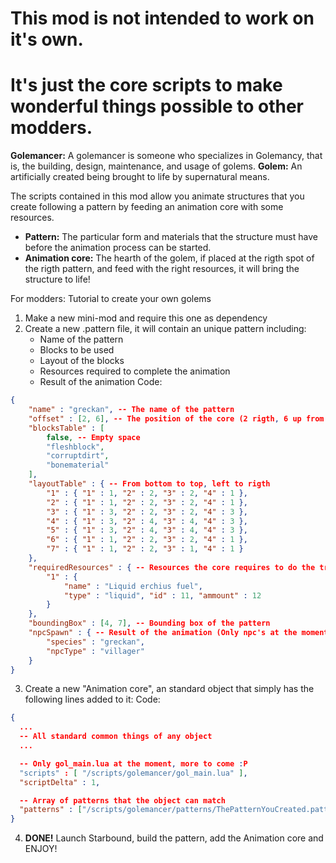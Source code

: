 # This mod is not intended to work on it's own.
# It's just the core scripts to make wonderful things possible to other modders.

**Golemancer:** A golemancer is someone who specializes in Golemancy, that is, the building, design, maintenance, and usage of golems.
**Golem:** An artificially created being brought to life by supernatural means.

The scripts contained in this mod allow you animate structures that you create following a pattern by feeding an animation core with some resources.

* **Pattern:** The particular form and materials that the structure must have before the animation process can be started.
* **Animation core:** The hearth of the golem, if placed at the rigth spot of the rigth pattern, and feed with the right resources, it will bring the structure to life!

For modders: Tutorial to create your own golems
1. Make a new mini-mod and require this one as dependency
2. Create a new .pattern file, it will contain an unique pattern including:
   * Name of the pattern
   * Blocks to be used
   * Layout of the blocks
   * Resources required to complete the animation
   * Result of the animation
Code:
```JSON
{
    "name" : "greckan", -- The name of the pattern
    "offset" : [2, 6], -- The position of the core (2 rigth, 6 up from the lowest leftmost point)
    "blocksTable" : [
        false, -- Empty space
        "fleshblock",
        "corruptdirt",
        "bonematerial"
    ],
    "layoutTable" : { -- From bottom to top, left to rigth
        "1" : { "1" : 1, "2" : 2, "3" : 2, "4" : 1 },
        "2" : { "1" : 1, "2" : 2, "3" : 2, "4" : 1 },
        "3" : { "1" : 3, "2" : 2, "3" : 2, "4" : 3 },
        "4" : { "1" : 3, "2" : 4, "3" : 4, "4" : 3 },
        "5" : { "1" : 3, "2" : 4, "3" : 4, "4" : 3 },
        "6" : { "1" : 1, "2" : 2, "3" : 2, "4" : 1 },
        "7" : { "1" : 1, "2" : 2, "3" : 1, "4" : 1 }
    },
    "requiredResources" : { -- Resources the core requires to do the transformation (Only liquids at the moment)
        "1" : {
            "name" : "Liquid erchius fuel",
            "type" : "liquid", "id" : 11, "ammount" : 12
        }
    },
    "boundingBox" : [4, 7], -- Bounding box of the pattern
    "npcSpawn" : { -- Result of the animation (Only npc's at the moment
        "species" : "greckan",
        "npcType" : "villager"
    }
}
```
3. Create a new "Animation core", an standard object that simply has the following lines added to it:
Code:
```JSON
{
  ...
  -- All standard common things of any object
  ...

  -- Only gol_main.lua at the moment, more to come :P
  "scripts" : [ "/scripts/golemancer/gol_main.lua" ],
  "scriptDelta" : 1,

  -- Array of patterns that the object can match
  "patterns" : ["/scripts/golemancer/patterns/ThePatternYouCreated.pattern"]
}
```
4. **DONE!** Launch Starbound, build the pattern, add the Animation core and ENJOY!